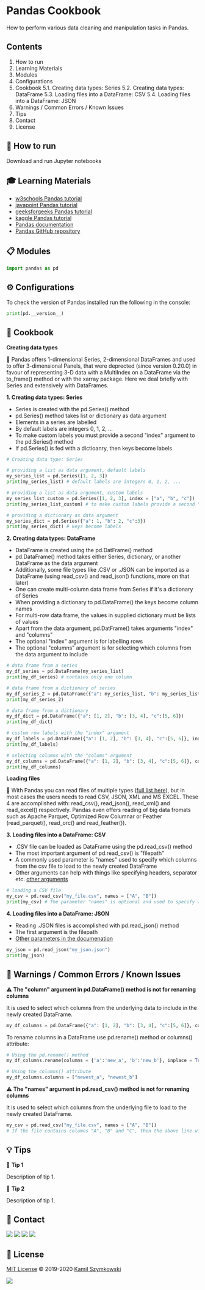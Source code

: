 
# Pandas Cookbook
How to perform various data cleaning and manipulation tasks in Pandas.

## Contents
1. How to run
2. Learning Materials
3. Modules
4. Configurations
5. Cookbook
  5.1. Creating data types: Series
  5.2. Creating data types: DataFrame
  5.3. Loading files into a DataFrame: CSV
  5.4. Loading files into a DataFrame: JSON
6. Warnings / Common Errors / Known Issues
7. Tips
8. Contact
9. License

## 🚀 How to run
Download and run Jupyter notebooks

## 🎓 Learning Materials
* [w3schools Pandas tutorial](https://www.w3schools.com/python/pandas/default.asp)
* [javapoint Pandas tutorial](https://www.javatpoint.com/python-pandas)
* [geeksforgeeks Pandas tutorial](https://www.geeksforgeeks.org/pandas-tutorial/?ref=lbp)
* [kaggle Pandas tutorial](https://www.kaggle.com/learn/pandas)
* [Pandas documentation](https://pandas.pydata.org/getting_started.html)
* [Pandas GitHub repository](https://github.com/pandas-dev/pandas)

## 📋 Modules
```python
import pandas as pd
```

## ⚙ Configurations
To check the version of Pandas installed run the following in the console:

```python
print(pd.__version__)
```


## 📝 Cookbook

**Creating data types**


🐼 Pandas offers 1-dimensional Series, 2-dimensional DataFrames and used to offer 3-dimensional Panels, that were deprected (since version 0.20.0) in favour of representing 3-D data with a MultiIndex on a DataFrame via the to_frame() method or with the xarray package. Here we deal briefly with Series and extensively with DataFrames.


**1. Creating data types: Series**

* Series is created with the pd.Series() method
* pd.Series() method takes list or dictionary as data argument
* Elements in a series are labelled
* By default labels are integers 0, 1, 2, ...
* To make custom labels you must provide a second "index" argument to the pd.Series() method
* If pd.Series() is fed with a dictioanry, then keys become labels

```python
# Creating data type: Series

# providing a list as data argument, default labels
my_series_list = pd.Series([1, 2, 3])
print(my_series_list) # default labels are integers 0, 1, 2, ...

# providing a list as data argument, custom labels
my_series_list_custom = pd.Series([1, 2, 3], index = ["a", "b", "c"])
print(my_series_list_custom) # to make custom labels provide a second "index argument"

# providing a dictionary as data argument
my_series_dict = pd.Series({"a": 1, "b": 2, "c":3})
print(my_series_dict) # keys become labels
```

**2. Creating data types: DataFrame**

* DataFrame is created using the pd.DatFrame() method
* pd.DataFrame() method takes either Series, dictionary, or another DataFrame as the data argument
* Additionally, some file types like .CSV or .JSON can be imported as a DataFrame (using read_csv() and read_json() functions, more on that later)
* One can create multi-column data frame from Series if it's a dictionary of Series
* When providing a dictionary to pd.DataFrame() the keys become column names
* For multi-row data frame, the values in supplied dictionary must be lists of values
* Apart from the data argument, pd.DatFrame() takes arguments "index" and "columns"
* The optional "index" argument is for labelling rows
* The optional "columns" argument is for selecting which columns from the data argument to include

```python
# data frame from a series
my_df_series = pd.DataFrame(my_series_list)
print(my_df_series) # contains only one column

# data frame from a dictionary of series
my_df_series_2 = pd.DataFrame({"a": my_series_list, "b": my_series_list})
print(my_df_series_2)

# data frame from a dictionary
my_df_dict = pd.DataFrame({"a": [1, 2], "b": [3, 4], "c":[5, 6]})
print(my_df_dict)

# custom row labels with the "index" argument
my_df_labels = pd.DataFrame({"a": [1, 2], "b": [3, 4], "c":[5, 6]}, index = ["first_row", "second_row"])
print(my_df_labels)

# selecting columns with the "colums" argument
my_df_columns = pd.DataFrame({"a": [1, 2], "b": [3, 4], "c":[5, 6]}, columns = ["a", "b"])
print(my_df_columns)
```


**Loading files**


🐼 With Pandas you can read files of multiple types ([full list here](https://pandas.pydata.org/docs/user_guide/io.html)), but in most cases the users needs to read CSV, JSON, XML and MS EXCEL. These 4 are accomplished with: read_csv(), read_json(), read_xml() and read_excel() respectively. Pandas even offers reading of big data fromats such as Apache Parquet, Optimized Row Columnar or Feather (read_parquet(), read_orc() and read_feather()).


**3. Loading files into a DataFrame: CSV**

* .CSV file can be loaded as DataFrame using the pd.read_csv() method
* The most important argument of pd.read_csv() is "filepath"
* A commonly used parameter is "names" used to specify which columns from the csv file to load to the newly created DataFrame
* Other arguments can help with things like specifying headers, separator etc. [other arguments](https://pandas.pydata.org/docs/user_guide/io.html#io-read-csv-table)

```python
# loading a CSV file
my_csv = pd.read_csv("my_file.csv", names = ["A", "B"])
print(my_csv) # The parameter "names" is optional and used to specify which columns to load from the file
```

**4. Loading files into a DataFrame: JSON**

* Reading .JSON files is accomplished with pd.read_json() method
* The first argument is the filepath
* [Other parameters in the documenation](https://pandas.pydata.org/docs/user_guide/io.html#reading-json)

```python
my_json = pd.read_json("my_json.json")
print(my_json)
```


## 🚧 Warnings / Common Errors / Known Issues

⚠️ **The "column" argument in pd.DataFrame() method is not for renaming columns**

It is used to select which columns from the underlying data to include in the newly created DataFrame.

```python
my_df_columns = pd.DataFrame({"a": [1, 2], "b": [3, 4], "c":[5, 6]}, columns = ["a", "b"])
```

To rename columns in a DataFrame use pd.rename() method or columns() attribute:

```python
# Using the pd.rename() method
my_df_columns.rename(columns = {'a':'new_a', 'b':'new_b'}, inplace = True)

# Using the columns() attribute
my_df_columns.columns = ["newest_a", "newest_b"]

```

⚠️ **The "names" argument in pd.read_csv() method is not for renaming columns**

It is used to select which columns from the underlying file to load to the newly created DataFrame.

```python
my_csv = pd.read_csv("my_file.csv", names = ["A", "B"])
# If the file contains columns "A", "B" and "C", then the above line will skip column "C"
```


## 💡 Tips
💭 **Tip 1**

Description of tip 1.

💭 **Tip 2**

Description of tip 1.


## 📧 Contact
[![](https://img.shields.io/twitter/url?label=/SzymkowskiDev&style=social&url=https%3A%2F%2Ftwitter.com%2FSzymkowskiDev)](https://twitter.com/SzymkowskiDev) [![](https://img.shields.io/twitter/url?label=/kamil-szymkowski/&logo=linkedin&logoColor=%230077B5&style=social&url=https%3A%2F%2Fwww.linkedin.com%2Fin%2Fkamil-szymkowski%2F)](https://www.linkedin.com/in/kamil-szymkowski/) [![](https://img.shields.io/twitter/url?label=@szymkowskidev&logo=medium&logoColor=%23292929&style=social&url=https%3A%2F%2Fmedium.com%2F%40szymkowskidev)](https://medium.com/@szymkowskidev) [![](https://img.shields.io/twitter/url?label=/SzymkowskiDev&logo=github&logoColor=%23292929&style=social&url=https%3A%2F%2Fgithub.com%2FSzymkowskiDev)](https://github.com/SzymkowskiDev)

## 📄 License
[MIT License](https://choosealicense.com/licenses/mit/) ©️ 2019-2020 [Kamil Szymkowski](https://github.com/SzymkowskiDev "Get in touch!")

[![](https://img.shields.io/badge/license-MIT-green?style=plastic)](https://choosealicense.com/licenses/mit/)





